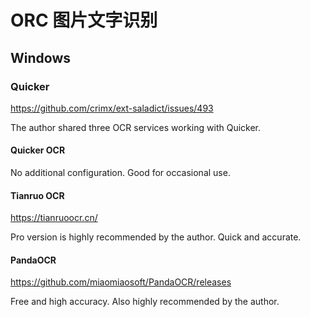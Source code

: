 # ORC 图片文字识别

## Windows

### Quicker

<https://github.com/crimx/ext-saladict/issues/493>

The author shared three OCR services working with Quicker.

#### Quicker OCR

No additional configuration. Good for occasional use.

#### Tianruo OCR

<https://tianruoocr.cn/>

Pro version is highly recommended by the author. Quick and accurate.

#### PandaOCR

<https://github.com/miaomiaosoft/PandaOCR/releases>

Free and high accuracy. Also highly recommended by the author.
